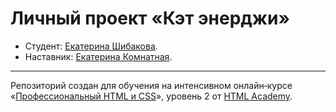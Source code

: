 # Личный проект «Кэт энерджи»

* Студент: [Екатерина Шибакова](https://up.htmlacademy.ru/adaptive/15/user/808249).
* Наставник: [Екатерина Комнатная](https://htmlacademy.ru/profile/id215761).
---



Репозиторий создан для обучения на интенсивном онлайн‑курсе «[Профессиональный HTML и CSS](https://htmlacademy.ru/intensive/adaptive)», уровень 2 от [HTML Academy](https://htmlacademy.ru).
